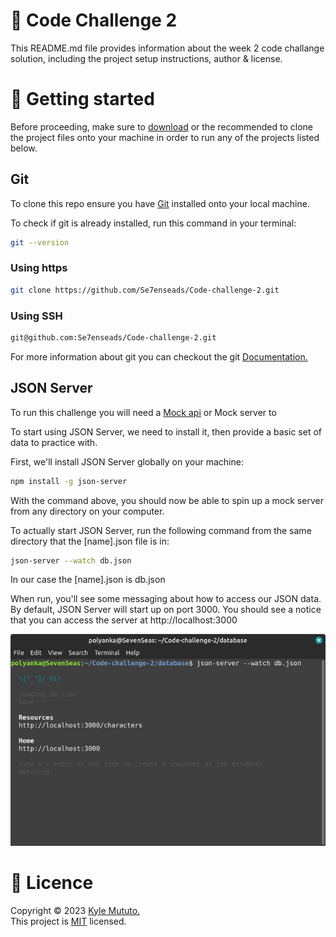 # 🌟 Code Challenge 2

This README.md file provides information about the week 2 code challange solution, including the project setup instructions, author & license.

#  🚀 Getting started 

Before proceeding, make sure to [download](https://github.com/Se7enseads/Code-challenge-2/archive/refs/heads/main.zip) or the recommended to clone the project files onto your machine in order to run any of the projects listed below.

## Git

To clone this repo ensure you have [Git](https://git-scm.com/) installed onto your local machine.

To check if git is already installed, run this command in your terminal:

```bash
git --version
```
### Using https

```bash
git clone https://github.com/Se7enseads/Code-challenge-2.git
```
### Using SSH

```bash
git@github.com:Se7enseads/Code-challenge-2.git
```

For more information about git you can checkout the git [Documentation.](https://git-scm.com/docs)

## JSON Server

To run this challenge you will need a [Mock api]() or Mock server to 

To start using JSON Server, we need to install it, then provide a basic set of data to practice with.

First, we'll install JSON Server globally on your machine:
```bash
npm install -g json-server
```
With the command above, you should now be able to spin up a mock server from any directory on your computer. 

To actually start JSON Server, run the following command from the same directory that the [name].json file is in:
```bash
json-server --watch db.json
```
In our case the [name].json is db.json

When run, you'll see some messaging about how to access our JSON data. By default, JSON Server will start up on port 3000. You should see a notice that you can access the server at http://localhost:3000

![JSON Server ](Resources/terminalREADME.png "Terminal")

# 📝 Licence

Copyright © 2023 [Kyle Mututo.](https://github.com/Se7enseads)<br />
This project is [MIT](https://github.com/Se7enseads/Code-challenge-2/blob/main/LICENSE) licensed.